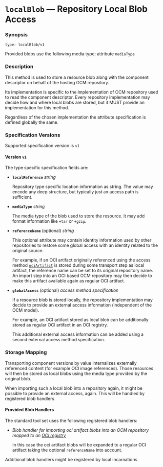 # `localBlob` &#8212; Repository Local Blob Access


### Synopsis
```
type: localBlob/v1
```

Provided blobs use the following media type: attribute `mediaType`

### Description

This method is used to store a resource blob along with the component descriptor
on behalf of the hosting OCM repository.

Its implementation is specific to the implementation of OCM
repository used to read the component descriptor. Every repository
implementation may decide how and where local blobs are stored,
but it MUST provide an implementation for this method.

Regardless of the chosen implementation the attribute specification is
defined globally the same.

### Specification Versions

Supported specification version is `v1`

#### Version `v1`

The type specific specification fields are:

- **`localReference`** *string*

  Repository type specific location information as string. The value
  may encode any deep structure, but typically just an access path is sufficient.

- **`mediaType`** *string*

  The media type of the blob used to store the resource. It may add
  format information like `+tar` or `+gzip`.

- **`referenceName`** (optional) *string*

  This optional attribute may contain identity information used by
  other repositories to restore some global access with an identity
  related to the original source.

  For example, if an OCI artifact originally referenced using the
  access method [`ociArtifact`](../../../../../docs/formats/accessmethods/ociArtifact.md) is stored during
  some transport step as local artifact, the reference name can be set
  to its original repository name. An import step into an OCI based OCM
  repository may then decide to make this artifact available again as
  regular OCI artifact.

- **`globalAccess`** (optional) *access method specification*

  If a resource blob is stored locally, the repository implementation
  may decide to provide an external access information (independent
  of the OCM model).

  For example, an OCI artifact stored as local blob
  can be additionally stored as regular OCI artifact in an OCI registry.

  This additional external access information can be added using
  a second external access method specification.


### Storage Mapping

Transporting component versions by value internalizes externally
referenced content (for example OCI image references). Those
resources will then be stored as local blobs using the media type provided by the
original blob.

When importing such a local blob into a repository again, it might be possible
to provide an external access, again. This will be handled
by registered blob handlers.

#### Provided Blob Handlers

The standard tool set uses the following registered blob handlers:
- *Blob handler for importing oci artifact blobs into
  an OCM repository mapped to an [OCI registry](../A/OCIRegistry/README.md#blob-mappings)*

  In this case the oci artifact  blobs will be expanded to a regular
  OCI artifact taking the optional `referenceName` into account.

Additional blob handlers might be registered by local incarnations.